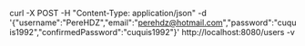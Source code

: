 curl -X POST -H "Content-Type: application/json" -d '{"username":"PereHDZ","email":"perehdz@hotmail.com","password":"cuquis1992","confirmedPassword":"cuquis1992"}' http://localhost:8080/users -v
